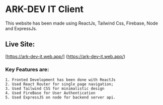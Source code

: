 # ARK-DEV IT Client

This website has been made using ReactJs, Tailwind Css, Firebase, Node and ExpressJs.

## Live Site: 
   [https://ark-dev-it.web.app/] (https://ark-dev-it.web.app/)

### Key Features are:
    1. Fronted Development has been done with ReactJs 
    2. Used React Router for single page navigation;
    3. Used Tailwind CSS for minimalistic design
    4. Used FireBase for User Authentication
    5. Used ExpressJS on node for backend server api.

